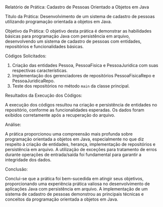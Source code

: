 Relatório de Prática: Cadastro de Pessoas Orientado a Objetos em Java

Título da Prática: Desenvolvimento de um sistema de cadastro de pessoas utilizando programação orientada a objetos em Java.

Objetivo da Prática: O objetivo desta prática é demonstrar as habilidades básicas para programação Java com persistência em arquivo, desenvolvendo um sistema de cadastro de pessoas com entidades, repositórios e funcionalidades básicas.

Códigos Solicitados:

1. Criação das entidades Pessoa, PessoaFisica e PessoaJuridica com suas respectivas características.
2. Implementação dos gerenciadores de repositórios PessoaFisicaRepo e PessoaJuridicaRepo.
3. Teste dos repositórios no método `main` da classe principal.

Resultados da Execução dos Códigos:

A execução dos códigos resultou na criação e persistência de entidades no repositório, conforme as funcionalidades esperadas. Os dados foram exibidos corretamente após a recuperação do arquivo.

Análise:

A prática proporcionou uma compreensão mais profunda sobre programação orientada a objetos em Java, especialmente no que diz respeito à criação de entidades, herança, implementação de repositórios e persistência em arquivo. A utilização de exceções para tratamento de erros durante operações de entrada/saída foi fundamental para garantir a integridade dos dados.

Conclusão:

Conclui-se que a prática foi bem-sucedida em atingir seus objetivos, proporcionando uma experiência prática valiosa no desenvolvimento de aplicações Java com persistência em arquivo. A implementação de um sistema de cadastro de pessoas demonstrou as principais técnicas e conceitos da programação orientada a objetos em Java.
